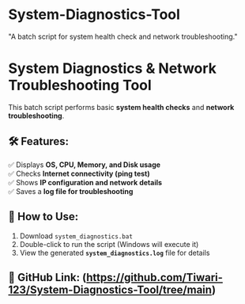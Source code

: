 # System-Diagnostics-Tool
"A batch script for system health check and network troubleshooting."
# System Diagnostics & Network Troubleshooting Tool  

This batch script performs basic **system health checks** and **network troubleshooting**.  

## 🛠 Features:  
✅ Displays **OS, CPU, Memory, and Disk usage**  
✅ Checks **Internet connectivity (ping test)**  
✅ Shows **IP configuration and network details**  
✅ Saves a **log file for troubleshooting**  

## 📌 How to Use:  
1. Download `system_diagnostics.bat`  
2. Double-click to run the script (Windows will execute it)  
3. View the generated **`system_diagnostics.log`** file for details  

## 📎 GitHub Link: (https://github.com/Tiwari-123/System-Diagnostics-Tool/tree/main)


